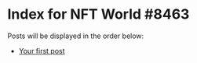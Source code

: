 # Index for NFT World #8463
Posts will be displayed in the order below:

- [Your first post](./001-first.md)


